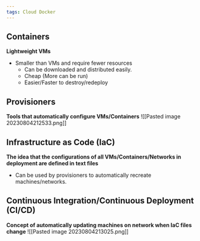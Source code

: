 ```yaml
---
tags: Cloud Docker
---
```


## Containers
**Lightweight VMs**
- Smaller than VMs and require fewer resources
	- Can be downloaded and distributed easily.
	- Cheap (More can be run)
	- Easier/Faster to destroy/redeploy

## Provisioners
**Tools that automatically configure VMs/Containers**
![[Pasted image 20230804212533.png]]

## Infrastructure as Code (IaC)
**The idea that the configurations of all VMs/Containers/Networks in deployment are defined in text files**
- Can be used by provisioners to automatically recreate machines/networks.

## Continuous Integration/Continuous Deployment (CI/CD)
**Concept of automatically updating machines on network when IaC files change**
![[Pasted image 20230804213025.png]]

